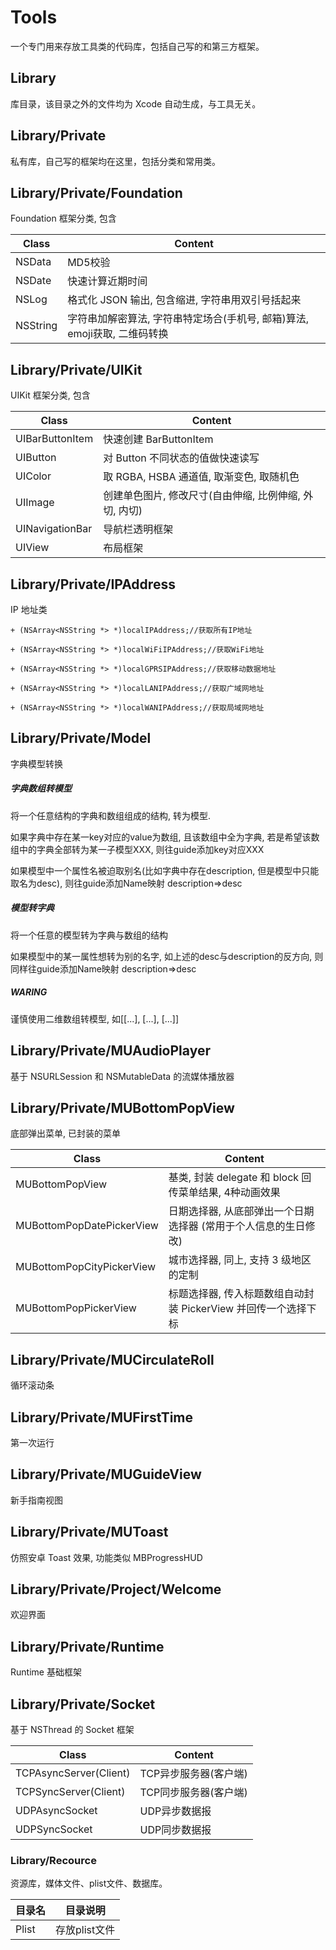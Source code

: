 # Tools
一个专门用来存放工具类的代码库，包括自己写的和第三方框架。

## Library
库目录，该目录之外的文件均为 Xcode 自动生成，与工具无关。

## Library/Private
私有库，自己写的框架均在这里，包括分类和常用类。

## Library/Private/Foundation
Foundation 框架分类, 包含

Class    | Content
---------|-----------------------------------------------------------------
NSData   | MD5校验
NSDate   | 快速计算近期时间
NSLog    | 格式化 JSON 输出, 包含缩进, 字符串用双引号括起来
NSString | 字符串加解密算法, 字符串特定场合(手机号, 邮箱)算法, emoji获取, 二维码转换

## Library/Private/UIKit
UIKit 框架分类, 包含

Class           | Content
----------------|-----------------------------------------------------------------
UIBarButtonItem | 快速创建 BarButtonItem
UIButton        | 对 Button 不同状态的值做快速读写
UIColor         | 取 RGBA, HSBA 通道值, 取渐变色, 取随机色
UIImage         | 创建单色图片, 修改尺寸(自由伸缩, 比例伸缩, 外切, 内切)
UINavigationBar | 导航栏透明框架
UIView          | 布局框架

## Library/Private/IPAddress
IP 地址类

```
+ (NSArray<NSString *> *)localIPAddress;//获取所有IP地址

+ (NSArray<NSString *> *)localWiFiIPAddress;//获取WiFi地址

+ (NSArray<NSString *> *)localGPRSIPAddress;//获取移动数据地址

+ (NSArray<NSString *> *)localLANIPAddress;//获取广域网地址

+ (NSArray<NSString *> *)localWANIPAddress;//获取局域网地址
```

## Library/Private/Model
字典模型转换

##### 字典数组转模型

将一个任意结构的字典和数组组成的结构, 转为模型.

如果字典中存在某一key对应的value为数组, 且该数组中全为字典, 若是希望该数组中的字典全部转为某一子模型XXX, 则往guide添加key对应XXX

如果模型中一个属性名被迫取别名(比如字典中存在description, 但是模型中只能取名为desc), 则往guide添加Name映射 description=>desc

##### 模型转字典

将一个任意的模型转为字典与数组的结构

如果模型中的某一属性想转为别的名字, 如上述的desc与description的反方向, 则同样往guide添加Name映射 description=>desc

##### WARING

谨慎使用二维数组转模型, 如[[...], [...], [...]]

## Library/Private/MUAudioPlayer
基于 NSURLSession 和 NSMutableData 的流媒体播放器

## Library/Private/MUBottomPopView
底部弹出菜单, 已封装的菜单

Class                     | Content
--------------------------|--------------------------------------------------------
MUBottomPopView           | 基类, 封装 delegate 和 block 回传菜单结果, 4种动画效果
MUBottomPopDatePickerView | 日期选择器, 从底部弹出一个日期选择器 (常用于个人信息的生日修改)
MUBottomPopCityPickerView | 城市选择器, 同上, 支持 3 级地区的定制
MUBottomPopPickerView     | 标题选择器, 传入标题数组自动封装 PickerView 并回传一个选择下标

## Library/Private/MUCirculateRoll
循环滚动条

## Library/Private/MUFirstTime
第一次运行

## Library/Private/MUGuideView
新手指南视图

## Library/Private/MUToast
仿照安卓 Toast 效果, 功能类似 MBProgressHUD

## Library/Private/Project/Welcome
欢迎界面

## Library/Private/Runtime
Runtime 基础框架

## Library/Private/Socket
基于 NSThread 的 Socket 框架

Class                  | Content
-----------------------|--------------------
TCPAsyncServer(Client) | TCP异步服务器(客户端)
TCPSyncServer(Client)  | TCP同步服务器(客户端)
UDPAsyncSocket         | UDP异步数据报
UDPSyncSocket          | UDP同步数据报



### Library/Recource
资源库，媒体文件、plist文件、数据库。

目录名  | 目录说明
-------|-------------
Plist  | 存放plist文件